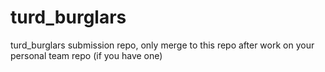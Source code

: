 # turd_burglars
turd_burglars submission repo, only merge to this repo after work on your personal team repo (if you have one)
